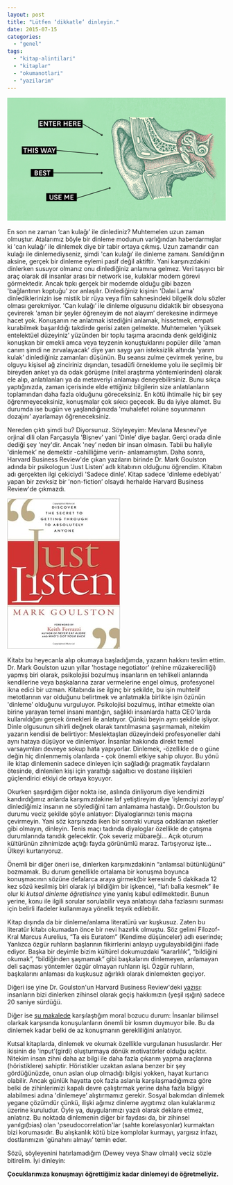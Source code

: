 ```yaml
---
layout: post
title: "Lütfen ‘dikkatle’ dinleyin."
date: 2015-07-15
categories: 
  - "genel"
tags: 
  - "kitap-alintilari"
  - "kitaplar"
  - "okumanotlari"
  - "yazilarim"
---
```


![Dinleyin](/images/FEB15_06_152405120.jpg)

En son ne zaman ‘can kulağı’ ile dinlediniz? Muhtemelen uzun zaman olmuştur. Atalarımız böyle bir dinleme modunun varlığından haberdarmışlar ki 'can kulağı’ ile dinlemek diye bir tabir ortaya çıkmış. Uzun zamandır can kulağı ile dinlemediyseniz, şimdi 'can kulağı’ ile dinleme zamanı. Sanıldığının aksine, gerçek bir dinleme eylemi pasif değil aktiftir. Yani karşınızdakini dinlerken susuyor olmanız onu dinlediğiniz anlamına gelmez. Veri taşıyıcı bir araç olarak dil insanlar arası bir network ise, kulaklar modem görevi görmektedir. Ancak tıpkı gerçek bir modemde olduğu gibi bazen 'bağlantının koptuğu’ zor anlaşılır. Dinlediğiniz kişinin 'Dalai Lama’ dinlediklerinizin ise mistik bir rüya veya film sahnesindeki bilgelik dolu sözler olması gerekmiyor. 'Can kulağı’ ile dinleme olgusunu didaktik bir obsesyona çevirerek 'aman bir şeyler öğreneyim de not alayım’ derekesine indirmeye hacet yok. Konuşanın ne anlatmak istediğini anlamak, hissetmek, empati kurabilmek başarıldığı takdirde gerisi zaten gelmekte. Muhtemelen 'yüksek entelektüel düzeyiniz’ yüzünden bir toplu taşıma aracında denk geldiğiniz konuşkan bir emekli amca veya teyzenin konuştuklarını popüler dille 'aman canım şimdi ne zırvalayacak’ diye yarı saygı yarı isteksizlik altında 'yarım kulak’ dinlediğiniz zamanları düşünün. Bu seansı zulme çevirmek yerine, bu olguyu kişisel ağ zinciriniz dışından, tesadüfi örnekleme yolu ile seçilmiş bir bireyden anket ya da odak görüşme (nitel araştırma yöntemlerinden) olarak ele alıp, anlatılanları ya da metaveriyi anlamayı deneyebilirsiniz. Bunu sıkça yaptığınızda, zaman içerisinde elde ettiğiniz bilgilerin size anlatılanların toplamından daha fazla olduğunu göreceksiniz. En kötü ihtimalle hiç bir şey öğrenmeyeceksiniz, konuşmalar çok sıkıcı geçecek. Bu da iyiye alamet. Bu durumda ise bugün ve yaşlandığınızda 'muhalefet rolüne soyunmanın dozajını’ ayarlamayı öğreneceksiniz.

Nereden çıktı şimdi bu? Diyorsunuz. Söyleyeyim: Mevlana Mesnevi'ye orjinal dili olan Farçasıyla 'Bişnev’ yani 'Dinle’ diye başlar. Gerçi orada dinle dediği şey 'ney'dir. Ancak 'ney’ neden bir insan olmasın. Tabii bu haliyle 'dinlemek’ ne demektir -cahilliğime verin- anlamamıştım. Daha sonra, Harvard Business Review'de çıkan yazıların birinde Dr. Mark Goulston adında bir psikologun 'Just Listen’ adlı kitabının olduğunu öğrendim. Kitabın adı gerçekten ilgi çekiciydi 'Sadece dinle’. Kitap sadece 'dinleme edebiyatı’ yapan bir zevksiz bir 'non-fiction’ olsaydı herhalde Harvard Business Review'de çıkmazdı.

![Kitap kapak resmi: Just Listen](/images/41Rs0-2aPPL._SY344_BO1,204,203,200_.jpg)

Kitabı bu heyecanla alıp okumaya başladığımda, yazarın hakkını teslim ettim. Dr. Mark Goulston uzun yıllar 'hostage negotiator’ (rehine müzakereciliği) yapmış biri olarak, psikolojisi bozulmuş insanların en tehlikeli anlarında kendilerine veya başkalarına zarar vermelerine engel olmuş, profesyonel ikna edici bir uzman. Kitabında ise ilginç bir şekilde, bu işin muhtelif metotlarının var olduğunu belirtmek ve anlatmakla birlikte işin özünün 'dinleme’ olduğunu vurguluyor. Psikolojisi bozulmuş, intihar etmekte olan birine yarayan temel insani mantığın, sağlıklı insanlarda hatta CEO'larda kullanıldığını gerçek örnekleri ile anlatıyor. Çünkü beyin aynı şekilde işliyor. Dinle olgusunun sihirli değnek olarak tanıtılmasına şaşırmamalı, nitekim yazarın kendisi de belirtiyor: Meslektaşları düzeyindeki profesyoneller dahi aynı hataya düşüyor ve dinlemiyor. İnsanlar hakkında direkt temel varsayımları devreye sokup hata yapıyorlar. Dinlemek, -özellikle de o güne değin hiç dinlenmemiş olanlarda - çok önemli etkiye sahip oluyor. Bu yönü ile kitap dinlemenin sadece dinleyen için sağladığı pragmatik faydaların ötesinde, dinlenilen kişi için yarattığı sağaltıcı ve dostane ilişkileri güçlendirici etkiyi de ortaya koyuyor.

Okurken şaşırdığım diğer nokta ise, aslında dinliyorum diye kendimizi kandırdığımız anlarda karşımızdakine laf yetiştireyim diye 'işlemciyi zorlayıp’ dinlediğimiz insanın ne söylediğini tam anlamama hastalığı. Dr.Goulston bu durumu veciz şekilde şöyle anlatıyor: Diyaloglarınızı tenis maçına çevirmeyin. Yani söz karşınızda iken bir sonraki vuruşa odaklanan raketler gibi olmayın, dinleyin. Tenis maçı tadında diyaloglar özellikle de çatışma durumlarında tanıdık gelecektir. Çok severiz mübareği… Açık oturum kültürünün zihnimizde açtığı fayda görünümlü maraz. Tartışıyoruz işte… Ülkeyi kurtarıyoruz.

Önemli bir diğer öneri ise, dinlerken karşımızdakinin “anlamsal bütünlüğünü” bozmamak. Bu durum genellikle ortalama bir konuşma boyunca konuşmacının sözüne defalarca araya girmek(bir keresinde 5 dakikada 12 kez sözü kesilmiş biri olarak iyi bildiğim bir işkence), “lafı balla kesmek” ile olur ki _kutsal dinleme öğretisince_ yine yanlış kabul edilmektedir. Bunun yerine, konu ile ilgili sorular sorulabilir veya anlatıcıyı daha fazlasını sunması için belirli ifadeler kullanmaya yönelik teşvik edilebilir.

Kitap dışında da bir dinleme/anlama literatürü var kuşkusuz. Zaten bu literatür kitabı okumadan önce bir nevi hazırlık olmuştu. Söz gelimi Filozof-Kral Marcus Aurelius, “Ta eis Euratom” (Kendime düşünceler) adlı eserinde; Yanlızca özgür ruhların başlarının fikirrlerini anlayıp uygulayabildiğini ifade ediyor. Başka bir deyimle bizim kültürel dokumuzdaki “kararlılık”, “bildiğini okumak”, “bildiğinden şaşmamak” gibi başkalarını dinlemeyen, anlamayan deli saçması yöntemler özgür olmayan ruhların işi. Özgür ruhların, başkalarını anlaması da kuşkusuz ağırlıklı olarak dinlemekten geçiyor.

Diğeri ise yine Dr. Goulston'un Harvard Business Review'deki [yazısı](https://hbr.org/2015/06/how-to-know-if-you-talk-too-much): insanların bizi dinlerken zihinsel olarak geçiş hakkımızın (yeşil ışığın) sadece 20 saniye sürdüğü.

Diğer ise [şu makalede](https://hbr.org/2015/02/everything-you-need-to-know-about-becoming-a-better-listener) karşılaştığım moral bozucu durum: İnsanlar bilimsel olarkak karşısında konuşulanların önemli bir kısmın duymuyor bile. Bu da dinlemek kadar belki de az konuşmanın gerekliliğini anlatıyor.

Kutsal kitaplarda, dinlemek ve okumak özellikle vurgulanan hususlardır. Her ikisinin de 'input’(girdi) oluşturmaya dönük motivatörler olduğu açıktır. Nitekim insan zihni daha az bilgi ile daha fazla çıkarım yapma araçlarına (höristiklere) sahiptir. Höristikler uzaktan aslana benzer bir şey gördüğünüzde, onun aslan olup olmadığı bilgisi yokken, hayat kurtarıcı olabilir. Ancak günlük hayatta çok fazla aslanla karşılaşmadığımıza göre belki de zihinlerimizi kapalı devre çalıştırmak yerine daha fazla bilgiyi alabilmesi adına 'dinlemeye’ alıştırmamız gerekir. Sosyal bakımdan dinlemek yegane çözümdür çünkü, ilişki ağımız dinleme aygıtımız olan kulaklarımız üzerine kuruludur. Öyle ya, duygularımızı yazılı olarak deklare etmez, anlatırız. Bu noktada dinlemenin diğer bir faydası da, bir zihinsel yanılgı(bias) olan 'pseudocorrelation'lar (sahte korelasyonlar) kurmaktan bizi korumasıdır. Bu alışkanlık kötü bize komplolar kurmayı, yargısız infazı, dostlarımızın 'günahını almayı’ temin eder.

Sözü, söyleyenini hatırlamadığım (Dewey veya Shaw olmalı) veciz sözle bitirelim. İyi dinleyin:

**Çocuklarımıza konuşmayı öğrettiğimiz kadar dinlemeyi de öğretmeliyiz.**

